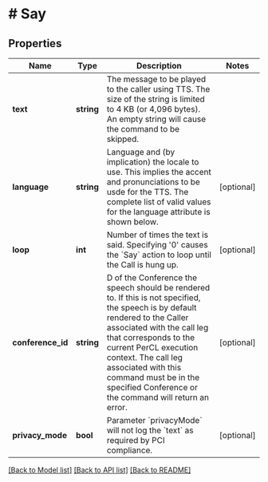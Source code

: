# # Say

## Properties

Name | Type | Description | Notes
------------ | ------------- | ------------- | -------------
**text** | **string** | The message to be played to the caller using TTS. The size of the string is limited to 4 KB (or 4,096 bytes). An empty string will cause the command to be skipped. |
**language** | **string** | Language and (by implication) the locale to use. This implies the accent and pronunciations to be usde for the TTS. The complete list of valid values for the language attribute is shown below. | [optional]
**loop** | **int** | Number of times the text is said. Specifying &#39;0&#39; causes the &#x60;Say&#x60; action to loop until the Call is hung up. | [optional]
**conference_id** | **string** | D of the Conference the speech should be rendered to. If this is not specified, the speech is by default rendered to the Caller associated with the call leg that corresponds to the current PerCL execution context. The call leg associated with this command must be in the specified Conference or the command will return an error. | [optional]
**privacy_mode** | **bool** | Parameter &#x60;privacyMode&#x60; will not log the &#x60;text&#x60; as required by PCI compliance. | [optional]

[[Back to Model list]](../../README.md#models) [[Back to API list]](../../README.md#endpoints) [[Back to README]](../../README.md)
